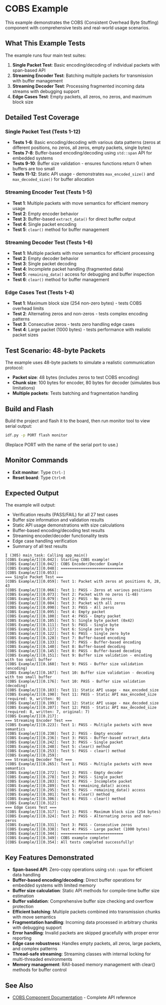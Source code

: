 # COBS Example

This example demonstrates the COBS (Consistent Overhead Byte Stuffing) component with comprehensive tests and real-world usage scenarios.

## What This Example Tests

The example runs four main test suites:

1. **Single Packet Test**: Basic encoding/decoding of individual packets with span-based API
2. **Streaming Encoder Test**: Batching multiple packets for transmission with buffer management
3. **Streaming Decoder Test**: Processing fragmented incoming data streams with debugging support
4. **Edge Cases Test**: Empty packets, all zeros, no zeros, and maximum block size

## Detailed Test Coverage

### Single Packet Test (Tests 1-12)
- **Tests 1-6**: Basic encoding/decoding with various data patterns (zeros at different positions, no zeros, all zeros, empty packets, single bytes)
- **Tests 7-8**: Buffer-based encoding/decoding using `std::span` API for embedded systems
- **Tests 9-10**: Buffer size validation - ensures functions return 0 when buffers are too small
- **Tests 11-12**: Static API usage - demonstrates `max_encoded_size()` and `max_decoded_size()` for buffer allocation

### Streaming Encoder Test (Tests 1-5)
- **Test 1**: Multiple packets with move semantics for efficient memory usage
- **Test 2**: Empty encoder behavior
- **Test 3**: Buffer-based `extract_data()` for direct buffer output
- **Test 4**: Single packet encoding
- **Test 5**: `clear()` method for buffer management

### Streaming Decoder Test (Tests 1-6)
- **Test 1**: Multiple packets with move semantics for efficient processing
- **Test 2**: Empty decoder behavior
- **Test 3**: Single packet decoding
- **Test 4**: Incomplete packet handling (fragmented data)
- **Test 5**: `remaining_data()` access for debugging and buffer inspection
- **Test 6**: `clear()` method for buffer management

### Edge Cases Test (Tests 1-4)
- **Test 1**: Maximum block size (254 non-zero bytes) - tests COBS overhead limits
- **Test 2**: Alternating zeros and non-zeros - tests complex encoding patterns
- **Test 3**: Consecutive zeros - tests zero handling edge cases
- **Test 4**: Large packet (1000 bytes) - tests performance with realistic packet sizes

## Test Scenario: 48-byte Packets

The example uses 48-byte packets to simulate a realistic communication protocol:
- **Packet size**: 48 bytes (includes zeros to test COBS encoding)
- **Chunk size**: 100 bytes for encoder, 80 bytes for decoder (simulates bus limitations)
- **Multiple packets**: Tests batching and fragmentation handling

## Build and Flash

Build the project and flash it to the board, then run monitor tool to view serial output:

```bash
idf.py -p PORT flash monitor
```

(Replace PORT with the name of the serial port to use.)

## Monitor Commands

- **Exit monitor**: Type `Ctrl-]`
- **Reset board**: Type `Ctrl+R`

## Expected Output

The example will output:
- Verification results (PASS/FAIL) for all 27 test cases
- Buffer size information and validation results
- Static API usage demonstrations with size calculations
- Buffer-based encoding/decoding test results
- Streaming encoder/decoder functionality tests
- Edge case handling verification
- Summary of all test results

```
I (305) main_task: Calling app_main()
[COBS Example/I][0.042]: Starting COBS example!
[COBS Example/I][0.042]: COBS Encoder/Decoder Example
[COBS Example/I][0.048]: ============================
[COBS Example/I][0.053]:
=== Single Packet Test ===
[COBS Example/I][0.059]: Test 1: Packet with zeros at positions 0, 28, 43
[COBS Example/I][0.066]: Test 1: PASS - Zeros at various positions
[COBS Example/I][0.073]: Test 2: Packet with no zeros (1-48)
[COBS Example/I][0.079]: Test 2: PASS - No zeros
[COBS Example/I][0.084]: Test 3: Packet with all zeros
[COBS Example/I][0.090]: Test 3: PASS - All zeros
[COBS Example/I][0.095]: Test 4: Empty packet
[COBS Example/I][0.100]: Test 4: PASS - Empty packet
[COBS Example/I][0.105]: Test 5: Single byte packet (0x42)
[COBS Example/I][0.111]: Test 5: PASS - Single byte
[COBS Example/I][0.117]: Test 6: Single zero byte
[COBS Example/I][0.122]: Test 6: PASS - Single zero byte
[COBS Example/I][0.128]: Test 7: Buffer-based encoding
[COBS Example/I][0.133]: Test 7: PASS - Buffer-based encoding
[COBS Example/I][0.140]: Test 8: Buffer-based decoding
[COBS Example/I][0.145]: Test 8: PASS - Buffer-based decoding
[COBS Example/I][0.151]: Test 9: Buffer size validation - encoding with too small buffer
[COBS Example/I][0.160]: Test 9: PASS - Buffer size validation (encoding)
[COBS Example/I][0.167]: Test 10: Buffer size validation - decoding with too small buffer
[COBS Example/I][0.176]: Test 10: PASS - Buffer size validation (decoding)
[COBS Example/I][0.183]: Test 11: Static API usage - max_encoded_size
[COBS Example/I][0.190]: Test 11: PASS - Static API max_encoded_size (required: 9, written: 9)
[COBS Example/I][0.199]: Test 12: Static API usage - max_decoded_size
[COBS Example/I][0.207]: Test 12: PASS - Static API max_decoded_size (required: 8, written: 7, original: 7)
[COBS Example/I][0.217]:
=== Streaming Encoder Test ===
[COBS Example/I][0.223]: Test 1: PASS - Multiple packets with move semantics
[COBS Example/I][0.230]: Test 2: PASS - Empty encoder
[COBS Example/I][0.236]: Test 3: PASS - Buffer-based extract_data
[COBS Example/I][0.242]: Test 3: PASS - Single packet
[COBS Example/I][0.248]: Test 5: clear() method
[COBS Example/I][0.253]: Test 5: PASS - clear() method
[COBS Example/I][0.259]:
=== Streaming Decoder Test ===
[COBS Example/I][0.265]: Test 1: PASS - Multiple packets with move semantics
[COBS Example/I][0.272]: Test 2: PASS - Empty decoder
[COBS Example/I][0.278]: Test 3: PASS - Single packet
[COBS Example/I][0.283]: Test 4: PASS - Incomplete packet
[COBS Example/I][0.289]: Test 5: remaining_data() access
[COBS Example/I][0.295]: Test 5: PASS - remaining_data() access
[COBS Example/I][0.301]: Test 6: clear() method
[COBS Example/I][0.306]: Test 6: PASS - clear() method
[COBS Example/I][0.312]:
=== Edge Cases Test ===
[COBS Example/I][0.317]: Test 1: PASS - Maximum block size (254 bytes)
[COBS Example/I][0.324]: Test 2: PASS - Alternating zeros and non-zeros
[COBS Example/I][0.331]: Test 3: PASS - Consecutive zeros
[COBS Example/I][0.338]: Test 4: PASS - Large packet (1000 bytes)
[COBS Example/I][0.344]: ============================
[COBS Example/I][0.349]: COBS example complete!
[COBS Example/I][0.354]: All tests completed successfully!
```

## Key Features Demonstrated

- **Span-based API**: Zero-copy operations using `std::span` for efficient data handling
- **Buffer-based encoding/decoding**: Direct buffer operations for embedded systems with limited memory
- **Buffer size calculation**: Static API methods for compile-time buffer size estimation
- **Buffer validation**: Comprehensive buffer size checking and overflow protection
- **Efficient batching**: Multiple packets combined into transmission chunks with move semantics
- **Fragmentation handling**: Incoming data processed in arbitrary chunks with debugging support
- **Error handling**: Invalid packets are skipped gracefully with proper error reporting
- **Edge case robustness**: Handles empty packets, all zeros, large packets, and complex patterns
- **Thread-safe streaming**: Streaming classes with internal locking for multi-threaded environments
- **Memory management**: RAII-based memory management with clear() methods for buffer control

## See Also

- [COBS Component Documentation](../README.md) - Complete API reference
